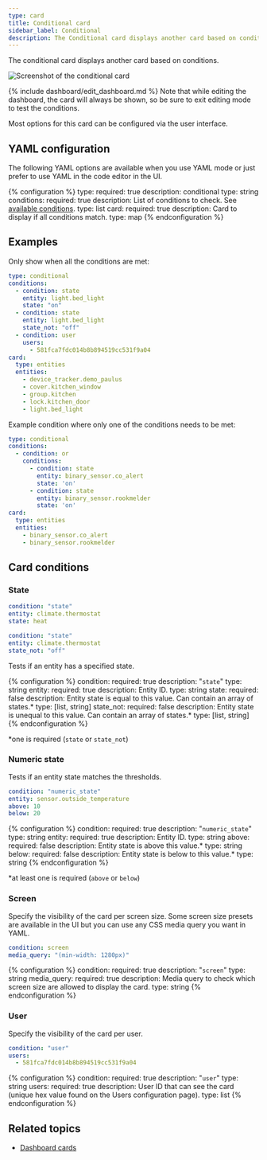 ```yaml
---
type: card
title: Conditional card
sidebar_label: Conditional
description: The Conditional card displays another card based on conditions.
---
```


The conditional card displays another card based on conditions.

![Screenshot of the conditional card](/images/dashboards/conditional_card.gif)

{% include dashboard/edit_dashboard.md %}
Note that while editing the dashboard, the card will always be shown, so be sure to exit editing mode to test the conditions.

Most options for this card can be configured via the user interface.

## YAML configuration

The following YAML options are available when you use YAML mode or just prefer to use YAML in the code editor in the UI.

{% configuration %}
type:
  required: true
  description: conditional
  type: string
conditions:
  required: true
  description: List of conditions to check. See [available conditions](/dashboards/conditional/#card-conditions).
  type: list
card:
  required: true
  description: Card to display if all conditions match.
  type: map
{% endconfiguration %}

## Examples

Only show when all the conditions are met:

```yaml
type: conditional
conditions:
  - condition: state
    entity: light.bed_light
    state: "on"
  - condition: state
    entity: light.bed_light
    state_not: "off"
  - condition: user
    users:
      - 581fca7fdc014b8b894519cc531f9a04
card:
  type: entities
  entities:
    - device_tracker.demo_paulus
    - cover.kitchen_window
    - group.kitchen
    - lock.kitchen_door
    - light.bed_light
```

Example condition where only one of the conditions needs to be met:

```yaml
type: conditional
conditions:
  - condition: or
    conditions:
      - condition: state
        entity: binary_sensor.co_alert
        state: 'on'
      - condition: state
        entity: binary_sensor.rookmelder
        state: 'on'
card:
  type: entities
  entities:
    - binary_sensor.co_alert
    - binary_sensor.rookmelder
```

## Card conditions

### State

```yaml
condition: "state"
entity: climate.thermostat
state: heat
```

```yaml
condition: "state"
entity: climate.thermostat
state_not: "off"
```

Tests if an entity has a specified state.

{% configuration %}
condition:
  required: true
  description: "`state`"
  type: string
entity:
  required: true
  description: Entity ID.
  type: string
state:
  required: false
  description: Entity state is equal to this value. Can contain an array of states.*
  type: [list, string]
state_not:
  required: false
  description: Entity state is unequal to this value. Can contain an array of states.*
  type: [list, string]
{% endconfiguration %}

*one is required (`state` or `state_not`)

### Numeric state

Tests if an entity state matches the thresholds.

```yaml
condition: "numeric_state"
entity: sensor.outside_temperature
above: 10
below: 20
```

{% configuration %}
condition:
  required: true
  description: "`numeric_state`"
  type: string
entity:
  required: true
  description: Entity ID.
  type: string
above:
  required: false
  description: Entity state is above this value.*
  type: string
below:
  required: false
  description: Entity state is below to this value.*
  type: string
{% endconfiguration %}

*at least one is required (`above` or `below`)

### Screen

Specify the visibility of the card per screen size. Some screen size presets are available in the UI but you can use any CSS media query you want in YAML.

```yaml
condition: screen
media_query: "(min-width: 1280px)"
```

{% configuration %}
condition:
  required: true
  description: "`screen`"
  type: string
media_query:
  required: true
  description: Media query to check which screen size are allowed to display the card.
  type: string
{% endconfiguration %}

### User

Specify the visibility of the card per user.

```yaml
condition: "user"
users:
  - 581fca7fdc014b8b894519cc531f9a04
```

{% configuration %}
condition:
  required: true
  description: "`user`"
  type: string
users:
  required: true
  description: User ID that can see the card (unique hex value found on the Users configuration page).
  type: list
{% endconfiguration %}

## Related topics

- [Dashboard cards](/dashboards/cards/)